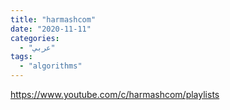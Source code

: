 ```yaml
---
title: "harmashcom"
date: "2020-11-11"
categories:
  - "عربي"
tags:
  - "algorithms"
---
```


https://www.youtube.com/c/harmashcom/playlists
